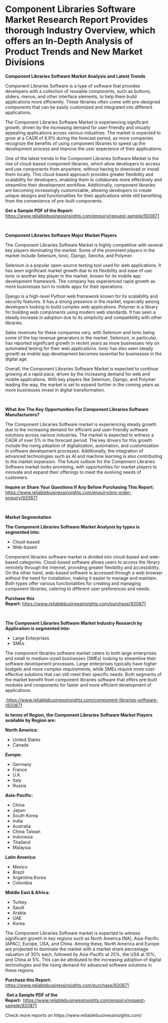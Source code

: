 <p><h1>Component Libraries Software Market Research Report Provides thorough Industry Overview, which offers an In-Depth Analysis of Product Trends and New Market Divisions</h1></p><p><strong>Component Libraries Software Market Analysis and Latest Trends</strong></p>
<p><p>Component Libraries Software is a type of software that provides developers with a collection of reusable components, such as buttons, sliders, menus, and other interface elements, to help them build applications more efficiently. These libraries often come with pre-designed components that can be easily customized and integrated into different applications.</p><p>The Component Libraries Software Market is experiencing significant growth, driven by the increasing demand for user-friendly and visually appealing applications across various industries. The market is expected to grow at a CAGR of 6.9% during the forecast period, as more companies recognize the benefits of using component libraries to speed up the development process and improve the user experience of their applications.</p><p>One of the latest trends in the Component Libraries Software Market is the rise of cloud-based component libraries, which allow developers to access and use components from anywhere, without having to download or install them locally. This cloud-based approach provides greater flexibility and scalability for developers, enabling them to collaborate more effectively and streamline their development workflow. Additionally, component libraries are becoming increasingly customizable, allowing developers to create unique designs and functionalities for their applications while still benefiting from the convenience of pre-built components.</p></p>
<p><strong>Get a Sample PDF of the Report:&nbsp;</strong> <a href="https://www.reliablebusinessinsights.com/enquiry/request-sample/920871">https://www.reliablebusinessinsights.com/enquiry/request-sample/920871</a></p>
<p>&nbsp;</p>
<p><strong>Component Libraries Software Major Market Players</strong></p>
<p><p>The Component Libraries Software Market is highly competitive with several key players dominating the market. Some of the prominent players in the market include Selenium, Ionic, Django, Sencha, and Polymer.</p><p>Selenium is a popular open-source testing tool used for web applications. It has seen significant market growth due to its flexibility and ease of use. Ionic is another key player in the market, known for its mobile app development framework. The company has experienced rapid growth as more businesses turn to mobile apps for their operations.</p><p>Django is a high-level Python web framework known for its scalability and security features. It has a strong presence in the market, especially among developers looking to build complex web applications. Polymer is a library for building web components using modern web standards. It has seen a steady increase in adoption due to its simplicity and compatibility with other libraries.</p><p>Sales revenues for these companies vary, with Selenium and Ionic being some of the top revenue generators in the market. Selenium, in particular, has reported significant growth in recent years as more businesses rely on automated testing for their web applications. Ionic has also seen steady growth as mobile app development becomes essential for businesses in the digital age.</p><p>Overall, the Component Libraries Software Market is expected to continue growing at a rapid pace, driven by the increasing demand for web and mobile applications. With key players like Selenium, Django, and Polymer leading the way, the market is set to expand further in the coming years as more businesses invest in digital transformation.</p></p>
<p>&nbsp;</p>
<p><strong>What Are The Key Opportunities For Component Libraries Software Manufacturers?</strong></p>
<p><p>The Component Libraries Software market is experiencing steady growth due to the increasing demand for efficient and user-friendly software solutions across various industries. The market is expected to witness a CAGR of over 5% in the forecast period. The key drivers for this growth include the rising adoption of digitalization, automation, and customization in software development processes. Additionally, the integration of advanced technologies such as AI and machine learning is also contributing to the market expansion. The future outlook for the Component Libraries Software market looks promising, with opportunities for market players to innovate and expand their offerings to meet the evolving needs of customers.</p></p>
<p><strong>Inquire or Share Your Questions If Any Before Purchasing This Report:</strong> <a href="https://www.reliablebusinessinsights.com/enquiry/pre-order-enquiry/920871">https://www.reliablebusinessinsights.com/enquiry/pre-order-enquiry/920871</a></p>
<p>&nbsp;</p>
<p><strong>Market Segmentation</strong></p>
<p><strong>The Component Libraries Software Market Analysis by types is segmented into:</strong></p>
<p><ul><li>Cloud-based</li><li>Web-based</li></ul></p>
<p><p>Component libraries software market is divided into cloud-based and web-based categories. Cloud-based software allows users to access the library remotely through the internet, providing greater flexibility and accessibility. On the other hand, web-based software is accessed through a web browser without the need for installation, making it easier to manage and maintain. Both types offer various functionalities for creating and managing component libraries, catering to different user preferences and needs.</p></p>
<p><strong>Purchase this Report:&nbsp;</strong><a href="https://www.reliablebusinessinsights.com/purchase/920871">https://www.reliablebusinessinsights.com/purchase/920871</a></p>
<p>&nbsp;</p>
<p><strong>The Component Libraries Software Market Industry Research by Application is segmented into:</strong></p>
<p><ul><li>Large Enterprises</li><li>SMEs</li></ul></p>
<p><p>The component libraries software market caters to both large enterprises and small to medium-sized businesses (SMEs) looking to streamline their software development processes. Large enterprises typically have higher budgets and more complex requirements, while SMEs require more cost-effective solutions that can still meet their specific needs. Both segments of the market benefit from component libraries software that offers pre-built modules and components for faster and more efficient development of applications.</p></p>
<p><a href="https://www.reliablebusinessinsights.com/component-libraries-software-r920871">&nbsp;https://www.reliablebusinessinsights.com/component-libraries-software-r920871</a></p>
<p><strong>In terms of Region, the Component Libraries Software Market Players available by Region are:</strong></p>
<p>
    <p> <strong> North America: </strong>
        <ul>
            <li>United States</li>
            <li>Canada</li>
        </ul>
        </p> 
    <p> <strong> Europe: </strong>
        <ul>
            <li>Germany</li>
            <li>France</li>
            <li>U.K.</li>
            <li>Italy</li>
            <li>Russia</li>
        </ul>
        </p> 
    <p> <strong> Asia-Pacific: </strong>
        <ul>
            <li>China</li>
            <li>Japan</li>
            <li>South Korea</li>
            <li>India</li>
            <li>Australia</li>
            <li>China Taiwan</li>
            <li>Indonesia</li>
            <li>Thailand</li>
            <li>Malaysia</li>
        </ul>
        </p> 
    <p> <strong> Latin America: </strong>
        <ul>
            <li>Mexico</li>
            <li>Brazil</li>
            <li>Argentina Korea</li>
            <li>Colombia</li>
        </ul>
        </p> 
    <p> <strong> Middle East & Africa: </strong>
        <ul>
            <li>Turkey</li>
            <li>Saudi</li>
            <li>Arabia</li>
            <li>UAE</li>
            <li>Korea</li>
        </ul>
    </p>
    </p>
<p><p>The Component Libraries Software market is expected to witness significant growth in key regions such as North America (NA), Asia-Pacific (APAC), Europe, USA, and China. Among these, North America and Europe are projected to dominate the market with a market share percentage valuation of 30% each, followed by Asia-Pacific at 25%, the USA at 10%, and China at 5%. This can be attributed to the increasing adoption of digital technologies and the rising demand for advanced software solutions in these regions.</p></p>
<p><strong>Purchase this Report: </strong><a href="https://www.reliablebusinessinsights.com/purchase/920871">https://www.reliablebusinessinsights.com/purchase/920871</a></p>
<p>&nbsp;<strong>Get a Sample PDF of the Report:&nbsp;&nbsp;</strong><a href="https://www.reliablebusinessinsights.com/enquiry/request-sample/920871">https://www.reliablebusinessinsights.com/enquiry/request-sample/920871</a></p>
<p><strong></strong></p>
<p>Check more reports on https://www.reliablebusinessinsights.com/</p>